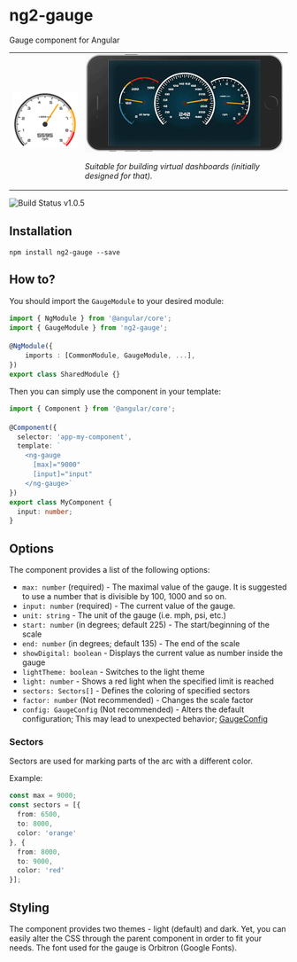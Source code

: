 # ng2-gauge

Gauge component for Angular

<table>
  <tr>
    <td>
      <img src="./assets/gauge.png" alt="ng2-gauge" />
    </td>
    <td>
      <img src="./assets/demo.gif" />
      <p><em>Suitable for building virtual dashboards (initially designed for that).</em></p>
    </td>
  </tr>
</table>

![Build Status](https://travis-ci.org/hawkgs/ng2-gauge.svg?branch=master) v1.0.5

## Installation

```
npm install ng2-gauge --save
```

## How to?

You should import the `GaugeModule` to your desired module:

```typescript
import { NgModule } from '@angular/core';
import { GaugeModule } from 'ng2-gauge';

@NgModule({
    imports : [CommonModule, GaugeModule, ...],
})
export class SharedModule {}
```

Then you can simply use the component in your template:

```typescript
import { Component } from '@angular/core';

@Component({
  selector: 'app-my-component',
  template: `
    <ng-gauge
      [max]="9000"
      [input]="input"
    </ng-gauge>`
})
export class MyComponent {
  input: number;
}
```

## Options

The component provides a list of the following options:
- `max: number` (required) - The maximal value of the gauge. It is suggested to use a number that is divisible by 100, 1000 and so on.
- `input: number` (required) - The current value of the gauge.
- `unit: string` - The unit of the gauge (i.e. mph, psi, etc.)
- `start: number` (in degrees; default 225) - The start/beginning of the scale
- `end: number` (in degrees; default 135) - The end of the scale
- `showDigital: boolean` - Displays the current value as number inside the gauge
- `lightTheme: boolean` - Switches to the light theme
- `light: number` - Shows a red light when the specified limit is reached
- `sectors: Sectors[]` - Defines the coloring of specified sectors
- `factor: number` (Not recommended) - Changes the scale factor
- `config: GaugeConfig` (Not recommended) - Alters the default configuration; This may lead to unexpected behavior; [GaugeConfig](./src/app/gauge/shared/config.ts)

### Sectors

Sectors are used for marking parts of the arc with a different color.

Example:
```typescript
const max = 9000;
const sectors = [{
  from: 6500,
  to: 8000,
  color: 'orange'
}, {
  from: 8000,
  to: 9000,
  color: 'red'
}];
```

## Styling

The component provides two themes - light (default) and dark. Yet, you can easily alter the CSS through the parent component in order to fit your needs. The font used for the gauge is Orbitron (Google Fonts).
